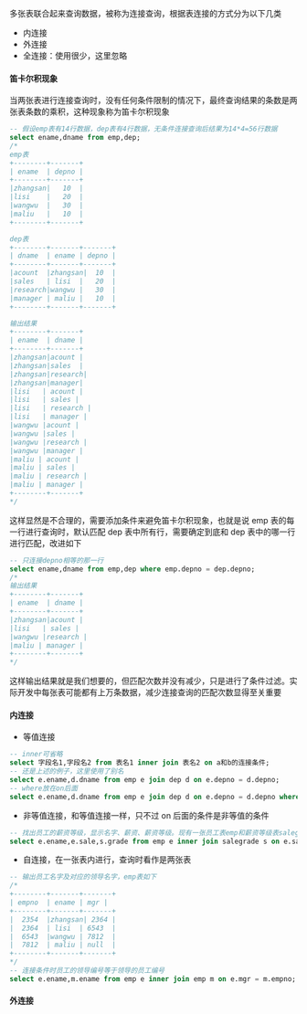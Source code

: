 多张表联合起来查询数据，被称为连接查询，根据表连接的方式分为以下几类

- 内连接
- 外连接
- 全连接：使用很少，这里忽略

#### 笛卡尔积现象

当两张表进行连接查询时，没有任何条件限制的情况下，最终查询结果的条数是两张表条数的乘积，这种现象称为笛卡尔积现象

```sql
-- 假设emp表有14行数据，dep表有4行数据，无条件连接查询后结果为14*4=56行数据
select ename,dname from emp,dep;
/*
emp表
+--------+-------+
| ename  | depno |
+--------+-------+
|zhangsan|   10  |
|lisi    |   20  |
|wangwu  |   30  |
|maliu   |   10  |
+--------+-------+

dep表
+--------+-------+-------+
| dname  | ename | depno |
+--------+-------+-------+
|acount  |zhangsan|  10  |
|sales   | lisi  |   20  |
|research|wangwu |   30  |
|manager | maliu |   10  |
+--------+-------+-------+

输出结果
+--------+-------+
| ename  | dname |
+--------+-------+
|zhangsan|acount |
|zhangsan|sales  |
|zhangsan|research|
|zhangsan|manager|
|lisi   | acount |
|lisi   | sales |
|lisi   | research |
|lisi   | manager |
|wangwu |acount |
|wangwu |sales |
|wangwu |research |
|wangwu |manager |
|maliu | acount |
|maliu | sales |
|maliu | research |
|maliu | manager |
+--------+-------+
*/
```

这样显然是不合理的，需要添加条件来避免笛卡尔积现象，也就是说 emp 表的每一行进行查询时，默认匹配 dep 表中所有行，需要确定到底和 dep 表中的哪一行进行匹配，改进如下

```sql
-- 只连接depno相等的那一行
select ename,dname from emp,dep where emp.depno = dep.depno;
/*
输出结果
+--------+-------+
| ename  | dname |
+--------+-------+
|zhangsan|acount |
|lisi   | sales |
|wangwu |research |
|maliu | manager |
+--------+-------+
*/
```

这样输出结果就是我们想要的，但匹配次数并没有减少，只是进行了条件过滤。实际开发中每张表可能都有上万条数据，减少连接查询的匹配次数显得至关重要

#### 内连接

- 等值连接

```sql
-- inner可省略
select 字段名1,字段名2 from 表名1 inner join 表名2 on a和b的连接条件;
-- 还是上述的例子，这里使用了别名
select e.ename,d.dname from emp e join dep d on e.depno = d.depno;
-- where放在on后面
select e.ename,d.dname from emp e join dep d on e.depno = d.depno where ...;
```

- 非等值连接，和等值连接一样，只不过 on 后面的条件是非等值的条件

```sql
-- 找出员工的薪资等级，显示名字、薪资、薪资等级。现有一张员工表emp和薪资等级表salegrade
select e.ename,e.sale,s.grade from emp e inner join salegrade s on e.sale between s.low and s.heigh;
```

- 自连接，在一张表内进行，查询时看作是两张表

```sql
-- 输出员工名字及对应的领导名字，emp表如下
/*
+--------+-------+-------+
| empno  | ename | mgr |
+--------+-------+-------+
|  2354  |zhangsan| 2364 |
|  2364  | lisi  | 6543  |
|  6543  |wangwu | 7812  |
|  7812  | maliu | null  |
+--------+-------+-------+
*/
-- 连接条件时员工的领导编号等于领导的员工编号
select e.ename,m.ename from emp e inner join emp m on e.mgr = m.empno;
```

#### 外连接
